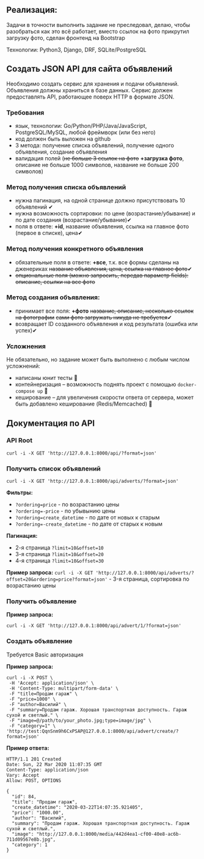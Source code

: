 ## Pеализация:
Задачи в точности выполнить задание не преследовал, делаю, чтобы разобраться как это всё работает, вместо ссылок на фото прикрутил загрузку фото, сделан фронтенд на Bootstrap

Технологии: Python3, Django, DRF, SQLite/PostgreSQL

## Создать JSON API для сайта объявлений
Необходимо создать сервис для хранения и подачи объявлений. Объявления должны храниться в базе данных. Сервис должен предоставлять API, работающее поверх HTTP в формате JSON.

### Требования
- язык, технологии: Go/Python/PHP/Java/JavaScript, PostgreSQL/MySQL, любой фреймворк (или без него)
- код должен быть выложен на github
- 3 метода: получение списка объявлений, получение одного объявления, создание объявления
- валидация полей (~~не больше 3 ссылок на фото~~ **+загрузка фото**, описание не больше 1000 символов, название не больше 200 символов)

### Метод получения списка объявлений
- нужна пагинация, на одной странице должно присутствовать 10 объявлений ✔
- нужна возможность сортировки: по цене (возрастание/убывание) и по дате создания (возрастание/убывание)✔
- поля в ответе: **+id**, название объявления, ссылка на главное фото (первое в списке), цена✔

### Метод получения конкретного объявления
- обязательные поля в ответе: **+все**, т.к. все формы сделаны на дженериках ~~название объявления, цена, ссылка на главное фото~~✔
- ~~опциональные поля (можно запросить, передав параметр fields): описание, ссылки на все фото~~

### Метод создания объявления:
- принимает все поля: **+фото** ~~название, описание, несколько ссылок на фотографии~~ ~~сами фото загружать никуда не требуется~~✔
- возвращает ID созданного объявления и код результата (ошибка или успех)✔

### Усложнения
Не обязательно, но задание может быть выполнено с любым числом усложнений:
- написаны юнит тесты 🚧
- контейнеризация – возможность поднять проект с помощью `docker-compose up` 🚧
- кеширование – для увеличения скорости ответа от сервера, может быть добавлено кеширование (Redis/Memcached) 🚧

## Документация по API

### API Root
`curl -i -X GET 'http://127.0.0.1:8000/api/?format=json'`

### Получить список объявлений
`curl -i -X GET 'http://127.0.0.1:8000/api/adverts/?format=json'`

**Фильтры:**
- `?ordering=price` - по возрастанию цены
- `?ordering=-price` - по убывынию цены
- `?ordering=create_datetime` - по дате от новых к старым
- `?ordering=-create_datetime` - по дате от старых к новым

**Пагинация:**
- 2-я страница `?limit=10&offset=10`
- 3-я страница `?limit=10&offset=20`
- 4-я страница `?limit=10&offset=30`

**Пример запроса:**
`curl -i -X GET 'http://127.0.0.1:8000/api/adverts/?offset=20&ordering=price?format=json'` - 3-я страница, сортировка по возрастанию цены

### Получить объявление
**Пример запроса:**

`curl -i -X GET 'http://127.0.0.1:8000/api/advert/1/?format=json'`

### Создать объявление

Требуется Basic авторизация

**Пример запроса:**

```
curl -i -X POST \
 -H 'Accept: application/json' \
 -H 'Content-Type: multipart/form-data' \
 -F "title=Продам гараж" \
 -F "price=1000" \
 -F "author=Василий" \
 -F "summary=Продам гараж. Хорошая транспортная доступность. Гараж сухой и светлый." \
 -F "image=@/path/to/your_photo.jpg;type=image/jpg" \
 -F "category=1" \
'http://test:QqnSnm9h6CxPSAP@127.0.0.1:8000/api/advert/create/?format=json'
```

**Пример ответа:**
```
HTTP/1.1 201 Created
Date: Sun, 22 Mar 2020 11:07:35 GMT
Content-Type: application/json
Vary: Accept
Allow: POST, OPTIONS
```

```
{
  "id": 84,
  "title": "Продам гараж",
  "create_datetime": "2020-03-22T14:07:35.921405",
  "price": "1000.00",
  "author": "Василий",
  "summary": "Продам гараж. Хорошая транспортная доступность. Гараж сухой и светлый.",
  "image": "http://127.0.0.1:8000/media/442d4ea1-cf00-40e8-ac6b-711d09567e8b.jpg",
  "category": 1
}
```
